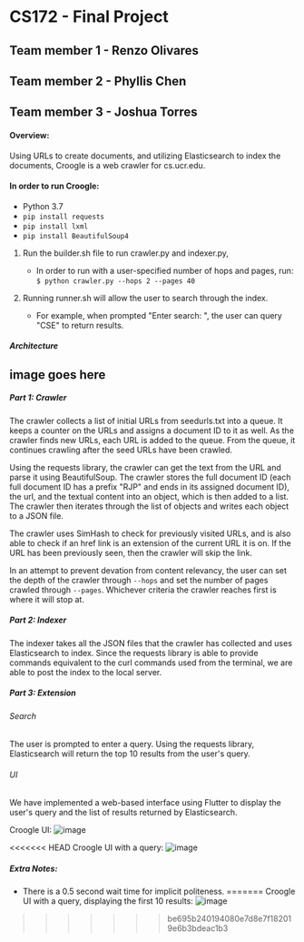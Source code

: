 # CS172 - Final Project

## Team member 1 - Renzo Olivares
## Team member 2 - Phyllis Chen
## Team member 3 - Joshua Torres

#### Overview: 
Using URLs to create documents, and utilizing Elasticsearch to index the documents, Croogle is a web crawler for cs.ucr.edu. 

#### In order to run Croogle:
- Python 3.7
- `pip install requests`
- `pip install lxml`
- `pip install BeautifulSoup4`

1. Run the builder.sh file to run crawler.py and indexer.py, 
    * In order to run with a user-specified number of hops and pages, run:
    `$ python crawler.py --hops 2 --pages 40`
    
2. Running runner.sh will allow the user to search through the index.
    * For example, when prompted "Enter search: ", the user can query "CSE" to return results.

##### Architecture
## image goes here

##### Part 1: Crawler
The crawler collects a list of initial URLs from seedurls.txt into a queue. It keeps a counter on the URLs and assigns a document ID to it as well. As the crawler finds new URLs, each URL is added to the queue. From the queue, it continues crawling after the seed URLs have been crawled. 

Using the requests library, the crawler can get the text from the URL and parse it using BeautifulSoup. The crawler stores the full document ID (each full document ID has a prefix "RJP" and ends in its assigned document ID), the url, and the textual content into an object, which is then added to a list. The crawler then iterates through the list of objects and writes each object to a JSON file.

The crawler uses SimHash to check for previously visited URLs, and is also able to check if an href link is an extension of the current URL it is on. If the URL has been previously seen, then the crawler will skip the link.

In an attempt to prevent devation from content relevancy, the user can set the depth of the crawler through `--hops` and set the number of pages crawled through `--pages`. Whichever criteria the crawler reaches first is where it will stop at.
##### Part 2: Indexer
The indexer takes all the JSON files that the crawler has collected and uses Elasticsearch to index. Since the requests library is able to provide commands equivalent to the curl commands used from the terminal, we are able to post the index to the local server.

##### Part 3: Extension
###### Search
The user is prompted to enter a query. Using the requests library, Elasticsearch will return the top 10 results from the user's query.
###### UI
We have implemented a web-based interface using Flutter to display the user's query and the list of results returned by Elasticsearch.

Croogle UI:
![image](https://user-images.githubusercontent.com/43655330/121717413-fd16cd80-ca95-11eb-88e7-87fe88f11d26.png)

<<<<<<< HEAD
Croogle UI with a query:
![image](https://user-images.githubusercontent.com/43655330/121752722-98736700-cac5-11eb-8907-d9dc5064cd98.png)

##### Extra Notes:
* There is a 0.5 second wait time for implicit politeness.
=======
Croogle UI with a query, displaying the first 10 results:
![image](https://user-images.githubusercontent.com/43655330/121759441-88b24d80-cada-11eb-9ec4-009ea33c49bf.png)
>>>>>>> be695b240194080e7d8e7f182019e6b3bdeac1b3
